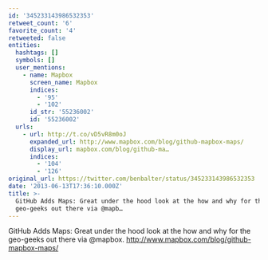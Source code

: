 ```yaml
---
id: '345233143986532353'
retweet_count: '6'
favorite_count: '4'
retweeted: false
entities:
  hashtags: []
  symbols: []
  user_mentions:
    - name: Mapbox
      screen_name: Mapbox
      indices:
        - '95'
        - '102'
      id_str: '55236002'
      id: '55236002'
  urls:
    - url: http://t.co/vD5vR8m0oJ
      expanded_url: http://www.mapbox.com/blog/github-mapbox-maps/
      display_url: mapbox.com/blog/github-ma…
      indices:
        - '104'
        - '126'
original_url: https://twitter.com/benbalter/status/345233143986532353
date: '2013-06-13T17:36:10.000Z'
title: >-
  GitHub Adds Maps: Great under the hood look at the how and why for the
  geo-geeks out there via @mapb…
---
```


GitHub Adds Maps: Great under the hood look at the how and why for the geo-geeks out there via @mapbox. http://www.mapbox.com/blog/github-mapbox-maps/